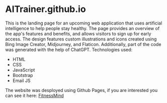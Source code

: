 # AITrainer.github.io
This is the landing page for an upcoming web application that uses artificial intelligence to help people stay healthy. The page provides an overview of the app's features and benefits, and allows visitors to sign up for early access.
The design features custom illustrations and icons created using Bing Image Creator, Midjourney, and Flaticon. Additionally, part of the code was generated with the help of ChatGPT.
Technologies used:
- HTML
- CSS
- JavaScript
- Bootstrap
- Email JS

The website was desployed using Github Pages, if you are interested you can see it here: [FitnessMind](https://sortizu.github.io/AITrainer.github.io/)
